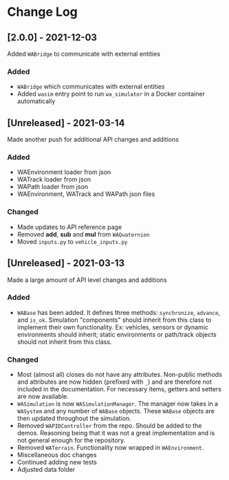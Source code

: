 # Change Log

## [2.0.0] - 2021-12-03

Added `WABridge` to communicate with external entities

### Added

- `WABridge` which communicates with external entities
- Added `wasim` entry point to run `wa_simulator` in a Docker container automatically

## [Unreleased] - 2021-03-14

Made another push for additional API changes and additions

### Added

- WAEnvironment loader from json
- WATrack loader from json
- WAPath loader from json
- WAEnvironment, WATrack and WAPath json files

### Changed

- Made updates to API reference page
- Removed __add__, __sub__ and __mul__ from `WAQuaternion`
- Moved `inputs.py` to `vehicle_inputs.py`

## [Unreleased] - 2021-03-13

Made a large amount of API level changes and additions

### Added

- `WABase` has been added. It defines three methods: `synchronize`, `advance`, and `is_ok`. Simulation "components" should inherit from this class to implement their own functionality. Ex: vehicles, sensors or dynamic environments should inherit; static environments or path/track objects should not inherit from this class.

### Changed

- Most (almost all) closes do not have any attributes. Non-public methods and attributes are now hidden (prefixed with `_`) and are therefore not included in the documentation. For necessary items, getters and setters are now available.
- `WASimulation` is now `WASimulationManager`. The manager now takes in a `WASystem` and any number of `WABase` objects. These `WABase` objects are then updated throughout the simulation.
- Removed `WAPIDController` from the repo. Should be added to the demos. Reasoning being that it was not a great implementation and is not general enough for the repository.
- Removed `WATerrain`. Functionality now wrapped in `WAEnvironment`.
- Miscellaneous doc changes
- Continued adding new tests
- Adjusted data folder
